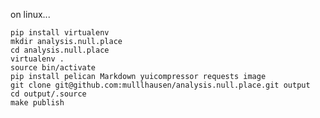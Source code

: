 on linux...

    pip install virtualenv
    mkdir analysis.null.place
    cd analysis.null.place
    virtualenv .
    source bin/activate
    pip install pelican Markdown yuicompressor requests image
    git clone git@github.com:mulllhausen/analysis.null.place.git output
    cd output/.source
    make publish
